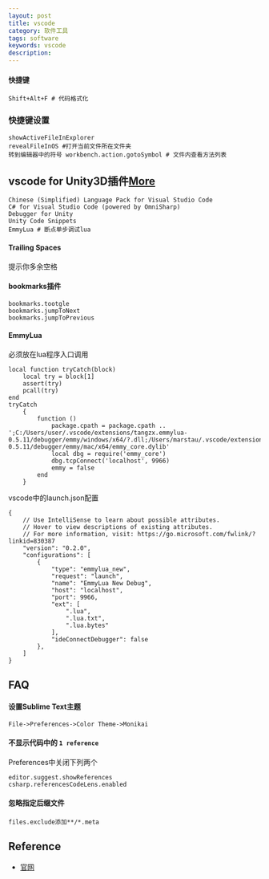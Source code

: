 ```yaml
---
layout: post
title: vscode
category: 软件工具
tags: software
keywords: vscode
description: 
---
```


#### 快捷键

```
Shift+Alt+F # 代码格式化
```

### 快捷键设置

```
showActiveFileInExplorer
revealFileInOS #打开当前文件所在文件夹
转到编辑器中的符号 workbench.action.gotoSymbol # 文件内查看方法列表
```


## vscode for Unity3D插件[More](https://zhuanlan.zhihu.com/p/83019247)

```
Chinese (Simplified) Language Pack for Visual Studio Code
C# for Visual Studio Code (powered by OmniSharp)
Debugger for Unity
Unity Code Snippets
EmmyLua # 断点单步调试lua
```

#### Trailing Spaces

提示你多余空格

#### bookmarks插件


```
bookmarks.tootgle
bookmarks.jumpToNext
bookmarks.jumpToPrevious
```

#### EmmyLua


必须放在lua程序入口调用
```
local function tryCatch(block)
    local try = block[1]
    assert(try)
    pcall(try)
end
tryCatch
    {
        function ()
            package.cpath = package.cpath .. ';C:/Users/user/.vscode/extensions/tangzx.emmylua-0.5.11/debugger/emmy/windows/x64/?.dll;/Users/marstau/.vscode/extensions/tangzx.emmylua-0.5.11/debugger/emmy/mac/x64/emmy_core.dylib'
            local dbg = require('emmy_core')
            dbg.tcpConnect('localhost', 9966)
            emmy = false
        end
    }
```

vscode中的launch.json配置

```
{
    // Use IntelliSense to learn about possible attributes.
    // Hover to view descriptions of existing attributes.
    // For more information, visit: https://go.microsoft.com/fwlink/?linkid=830387
    "version": "0.2.0",
    "configurations": [
        {
            "type": "emmylua_new",
            "request": "launch",
            "name": "EmmyLua New Debug",
            "host": "localhost",
            "port": 9966,
            "ext": [
                ".lua",
                ".lua.txt",
                ".lua.bytes"
            ],
            "ideConnectDebugger": false
        },
    ]
}
```

## FAQ

#### 设置Sublime Text主题

```
File->Preferences->Color Theme->Monikai
```

#### 不显示代码中的 `1 reference`

Preferences中关闭下列两个
```
editor.suggest.showReferences
csharp.referencesCodeLens.enabled
```

#### 忽略指定后缀文件

```
files.exclude添加**/*.meta
```
## Reference

* [官网](https://code.visualstudio.com/)